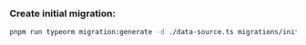 
### Create initial migration:

```bash
pnpm run typeorm migration:generate -d ./data-source.ts migrations/init
```